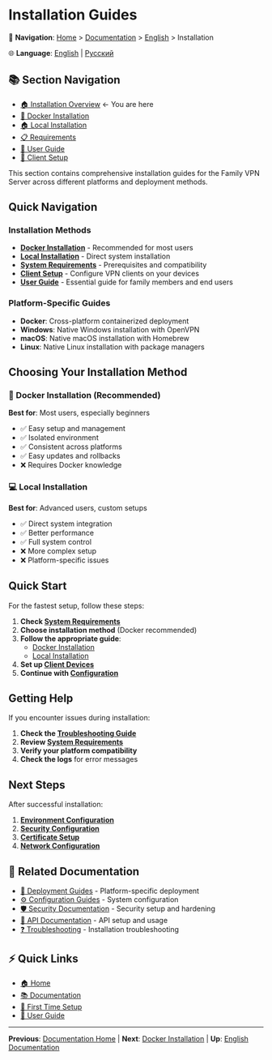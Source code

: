 # Installation Guides

📍 **Navigation**: [Home](../../../README.md) > [Documentation](../../README.md) > [English](../README.md) > Installation

🌐 **Language**: [English](../../en/installation/README.md) | [Русский](../../ru/installation/README.md)

## 📚 Section Navigation
- [🏠 Installation Overview](README.md) ← You are here
- [🐳 Docker Installation](docker.md)
- [🏠 Local Installation](local.md)
- [📋 Requirements](requirements.md)
- [👤 User Guide](user-guide.md)
- [📱 Client Setup](client-setup.md)

This section contains comprehensive installation guides for the Family VPN Server across different platforms and deployment methods.

## Quick Navigation

### Installation Methods
- **[Docker Installation](docker.md)** - Recommended for most users
- **[Local Installation](local.md)** - Direct system installation
- **[System Requirements](requirements.md)** - Prerequisites and compatibility
- **[Client Setup](client-setup.md)** - Configure VPN clients on your devices
- **[User Guide](user-guide.md)** - Essential guide for family members and end users

### Platform-Specific Guides
- **Docker**: Cross-platform containerized deployment
- **Windows**: Native Windows installation with OpenVPN
- **macOS**: Native macOS installation with Homebrew
- **Linux**: Native Linux installation with package managers

## Choosing Your Installation Method

### 🐳 Docker Installation (Recommended)
**Best for**: Most users, especially beginners
- ✅ Easy setup and management
- ✅ Isolated environment
- ✅ Consistent across platforms
- ✅ Easy updates and rollbacks
- ❌ Requires Docker knowledge

### 💻 Local Installation
**Best for**: Advanced users, custom setups
- ✅ Direct system integration
- ✅ Better performance
- ✅ Full system control
- ❌ More complex setup
- ❌ Platform-specific issues

## Quick Start

For the fastest setup, follow these steps:

1. **Check [System Requirements](requirements.md)**
2. **Choose installation method** (Docker recommended)
3. **Follow the appropriate guide**:
   - [Docker Installation](docker.md)
   - [Local Installation](local.md)
4. **Set up [Client Devices](client-setup.md)**
5. **Continue with [Configuration](../configuration/)**

## Getting Help

If you encounter issues during installation:

1. **Check the [Troubleshooting Guide](../troubleshooting/)**
2. **Review [System Requirements](requirements.md)**
3. **Verify your platform compatibility**
4. **Check the logs** for error messages

## Next Steps

After successful installation:

1. **[Environment Configuration](../configuration/environment.md)**
2. **[Security Configuration](../configuration/security.md)**
3. **[Certificate Setup](../configuration/certificates.md)**
4. **[Network Configuration](../configuration/networking.md)**

## 🔗 Related Documentation
- [🚀 Deployment Guides](../deployment/README.md) - Platform-specific deployment
- [⚙️ Configuration Guides](../configuration/README.md) - System configuration
- [🛡️ Security Documentation](../security/README.md) - Security setup and hardening
- [🔌 API Documentation](../api/README.md) - API setup and usage
- [❓ Troubleshooting](../troubleshooting/README.md) - Installation troubleshooting

## ⚡ Quick Links
- [🏠 Home](../../../README.md)
- [📚 Documentation](../../README.md)
- [📖 First Time Setup](../../../FIRST_TIME.md)
- [👤 User Guide](user-guide.md)

---
**Previous**: [Documentation Home](../../README.md) | **Next**: [Docker Installation](docker.md) | **Up**: [English Documentation](../README.md)
